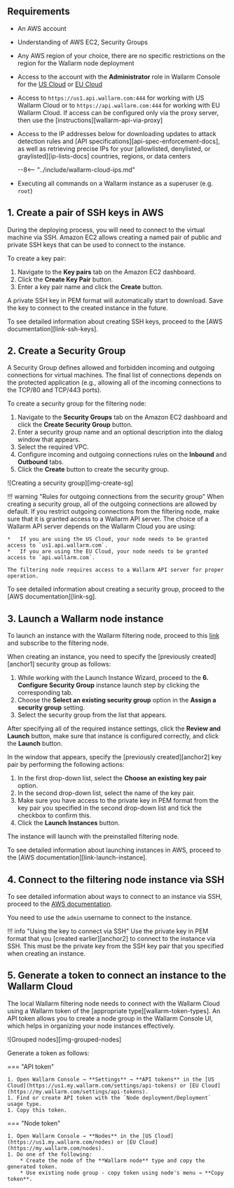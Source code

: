 ## Requirements

* An AWS account
* Understanding of AWS EC2, Security Groups
* Any AWS region of your choice, there are no specific restrictions on the region for the Wallarm node deployment
* Access to the account with the **Administrator** role in Wallarm Console for the [US Cloud](https://us1.my.wallarm.com/) or [EU Cloud](https://my.wallarm.com/)
* Access to `https://us1.api.wallarm.com:444` for working with US Wallarm Cloud or to `https://api.wallarm.com:444` for working with EU Wallarm Cloud. If access can be configured only via the proxy server, then use the [instructions][wallarm-api-via-proxy]
* Access to the IP addresses below for downloading updates to attack detection rules and [API specifications][api-spec-enforcement-docs], as well as retrieving precise IPs for your [allowlisted, denylisted, or graylisted][ip-lists-docs] countries, regions, or data centers

    --8<-- "../include/wallarm-cloud-ips.md"
* Executing all commands on a Wallarm instance as a superuser (e.g. `root`)

## 1. Create a pair of SSH keys in AWS

During the deploying process, you will need to connect to the virtual machine via SSH. Amazon EC2 allows creating a named pair of public and private SSH keys that can be used to connect to the instance.

To create a key pair:

1.  Navigate to the **Key pairs** tab on the Amazon EC2 dashboard.
2.  Click the **Create Key Pair** button.
3.  Enter a key pair name and click the **Create** button.

A private SSH key in PEM format will automatically start to download. Save the key to connect to the created instance in the future.

To see detailed information about creating SSH keys, proceed to the [AWS documentation][link-ssh-keys].

## 2. Create a Security Group

A Security Group defines allowed and forbidden incoming and outgoing connections for virtual machines. The final list of connections depends on the protected application (e.g., allowing all of the incoming connections to the TCP/80 and TCP/443 ports).

To create a security group for the filtering node:

1.  Navigate to the **Security Groups** tab on the Amazon EC2 dashboard and click the **Create Security Group** button.
2.  Enter a security group name and an optional description into the dialog window that appears.
3.  Select the required VPC.
4.  Configure incoming and outgoing connections rules on the **Inbound** and **Outbound** tabs.
5.  Click the **Create** button to create the security group.

![Creating a security group][img-create-sg]

!!! warning "Rules for outgoing connections from the security group"
    When creating a security group, all of the outgoing connections are allowed by default. If you restrict outgoing connections from the filtering node, make sure that it is granted access to a Wallarm API server. The choice of a Wallarm API server depends on the Wallarm Cloud you are using:

    *   If you are using the US Cloud, your node needs to be granted access to `us1.api.wallarm.com`.
    *   If you are using the EU Cloud, your node needs to be granted access to `api.wallarm.com`.
    
    The filtering node requires access to a Wallarm API server for proper operation.

To see detailed information about creating a security group, proceed to the [AWS documentation][link-sg].

## 3. Launch a Wallarm node instance

To launch an instance with the Wallarm filtering node, proceed to this [link](https://aws.amazon.com/marketplace/pp/B073VRFXSD) and subscribe to the filtering node.

When creating an instance, you need to specify the [previously created][anchor1] security group as follows:

1. While working with the Launch Instance Wizard, proceed to the **6. Configure Security Group** instance launch step by clicking the corresponding tab.
2. Choose the **Select an existing security group** option in the **Assign a security group** setting.
3. Select the security group from the list that appears.

After specifying all of the required instance settings, click the **Review and Launch** button, make sure that instance is configured correctly, and click the **Launch** button.

In the window that appears, specify the [previously created][anchor2] key pair by performing the following actions:

1. In the first drop-down list, select the **Choose an existing key pair** option.
2. In the second drop-down list, select the name of the key pair.
3. Make sure you have access to the private key in PEM format from the key pair you specified in the second drop-down list and tick the checkbox to confirm this.
4. Click the **Launch Instances** button.

The instance will launch with the preinstalled filtering node.

To see detailed information about launching instances in AWS, proceed to the [AWS documentation][link-launch-instance].

## 4. Connect to the filtering node instance via SSH

To see detailed information about ways to connect to an instance via SSH, proceed to the [AWS documentation](https://docs.aws.amazon.com/AWSEC2/latest/UserGuide/AccessingInstances.html).

You need to use the `admin` username to connect to the instance.

!!! info "Using the key to connect via SSH"
    Use the private key in PEM format that you [created earlier][anchor2] to connect to the instance via SSH. This must be the private key from the SSH key pair that you specified when creating an instance.

## 5. Generate a token to connect an instance to the Wallarm Cloud

The local Wallarm filtering node needs to connect with the Wallarm Cloud using a Wallarm token of the [appropriate type][wallarm-token-types]. An API token allows you to create a node group in the Wallarm Console UI, which helps in organizing your node instances effectively.

![Grouped nodes][img-grouped-nodes]

Generate a token as follows:

=== "API token"

    1. Open Wallarm Console → **Settings** → **API tokens** in the [US Cloud](https://us1.my.wallarm.com/settings/api-tokens) or [EU Cloud](https://my.wallarm.com/settings/api-tokens).
    1. Find or create API token with the `Node deployment/Deployment` usage type.
    1. Copy this token.
=== "Node token"

    1. Open Wallarm Console → **Nodes** in the [US Cloud](https://us1.my.wallarm.com/nodes) or [EU Cloud](https://my.wallarm.com/nodes).
    1. Do one of the following: 
        * Create the node of the **Wallarm node** type and copy the generated token.
        * Use existing node group - copy token using node's menu → **Copy token**.
